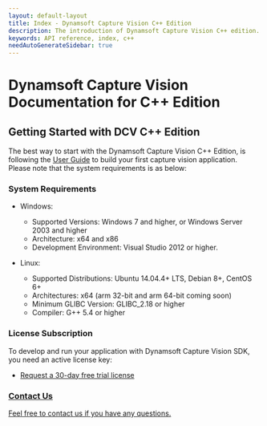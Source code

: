 ```yaml
---
layout: default-layout
title: Index - Dynamsoft Capture Vision C++ Edition
description: The introduction of Dynamsoft Capture Vision C++ edition.
keywords: API reference, index, c++
needAutoGenerateSidebar: true
---
```


# Dynamsoft Capture Vision Documentation for C++ Edition

## Getting Started with DCV C++ Edition

The best way to start with the Dynamsoft Capture Vision C++ Edition, is following the [User Guide](user-guide/index.md) to build your first capture vision application. Please note that the system requirements is as below:

### System Requirements

- Windows:
  - Supported Versions: Windows 7 and higher, or Windows Server 2003 and higher
  - Architecture: x64 and x86
  - Development Environment: Visual Studio 2012 or higher.

- Linux:
  - Supported Distributions: Ubuntu 14.04.4+ LTS, Debian 8+, CentOS 6+
  - Architectures: x64 (arm 32-bit and arm 64-bit coming soon)
  - Minimum GLIBC Version: GLIBC_2.18 or higher
  - Compiler: G++ 5.4 or higher

### License Subscription

To develop and run your application with Dynamsoft Capture Vision SDK, you need an active license key:

* <a href = "https://www.dynamsoft.com/customer/license/trialLicense?utm_source=docs&product=DCV&package=c_cpp" target = "_blank">Request a 30-day free trial license

### Contact Us

<a href = "https://www.dynamsoft.com/company/customer-service/#contact" target = "_blank">Feel free to contact us if you have any questions.</a>
